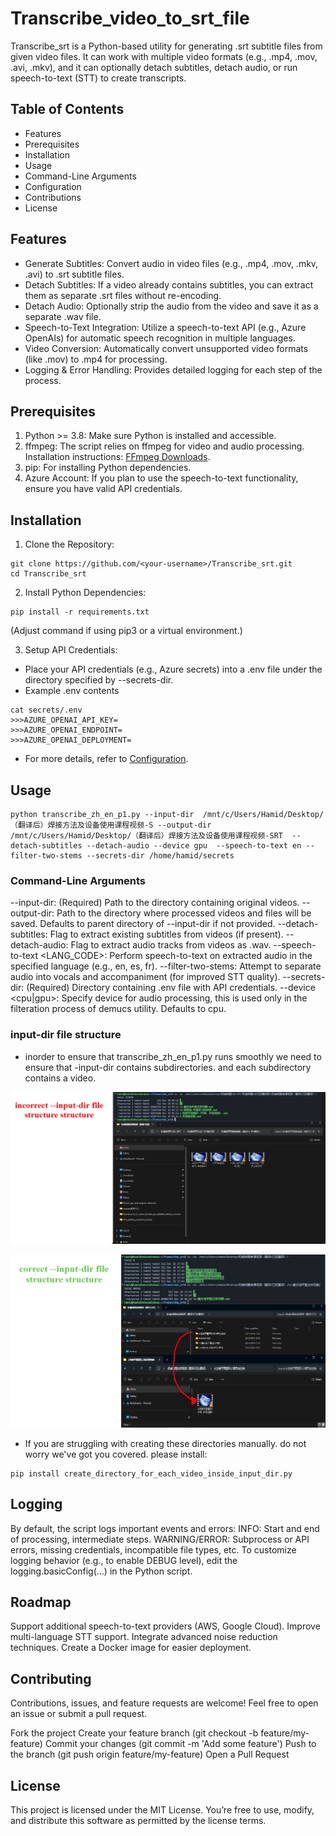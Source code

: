 # Transcribe_video_to_srt_file
Transcribe_srt is a Python-based utility for generating .srt subtitle files from given video files. It can work with multiple video formats (e.g., .mp4, .mov, .avi, .mkv), and it can optionally detach subtitles, detach audio, or run speech-to-text (STT) to create transcripts.

## Table of Contents
- Features
- Prerequisites
- Installation
- Usage
- Command-Line Arguments
- Configuration
- Contributions
- License

## Features
- Generate Subtitles: Convert audio in video files (e.g., .mp4, .mov, .mkv, .avi) to .srt subtitle files.
- Detach Subtitles: If a video already contains subtitles, you can extract them as separate .srt files without re-encoding.
- Detach Audio: Optionally strip the audio from the video and save it as a separate .wav file.
- Speech-to-Text Integration: Utilize a speech-to-text API (e.g., Azure OpenAIs) for automatic speech recognition in multiple languages.
- Video Conversion: Automatically convert unsupported video formats (like .mov) to .mp4 for processing.
- Logging & Error Handling: Provides detailed logging for each step of the process.


## Prerequisites
1. Python >= 3.8: Make sure Python is installed and accessible.
2. ffmpeg: The script relies on ffmpeg for video and audio processing.
Installation instructions: [FFmpeg Downloads](https://ffmpeg.org/download.html).
3. pip: For installing Python dependencies.
4. Azure Account: If you plan to use the speech-to-text functionality, ensure you have valid API credentials.


## Installation
1. Clone the Repository:
```shell
git clone https://github.com/<your-username>/Transcribe_srt.git
cd Transcribe_srt
```
2. Install Python Dependencies:
```shell
pip install -r requirements.txt
```
(Adjust command if using pip3 or a virtual environment.)

3. Setup API Credentials:
- Place your API credentials (e.g., Azure secrets) into a .env file under the directory specified by --secrets-dir.
- Example .env contents
```shell
cat secrets/.env
>>>AZURE_OPENAI_API_KEY=
>>>AZURE_OPENAI_ENDPOINT=
>>>AZURE_OPENAI_DEPLOYMENT=
```
- For more details, refer to [Configuration](https://chatgpt.com/c/676fb84c-00c4-8000-9f5c-c754d48d5674#configuration).


## Usage
```shell
python transcribe_zh_en_p1.py --input-dir  /mnt/c/Users/Hamid/Desktop/（翻译后）焊接方法及设备使用课程视频-S --output-dir /mnt/c/Users/Hamid/Desktop/（翻译后）焊接方法及设备使用课程视频-SRT  --detach-subtitles --detach-audio --device gpu  --speech-to-text en --filter-two-stems --secrets-dir /home/hamid/secrets
```

### Command-Line Arguments
--input-dir: (Required) Path to the directory containing original videos.
--output-dir: Path to the directory where processed videos and files will be saved.
Defaults to parent directory of --input-dir if not provided.
--detach-subtitles: Flag to extract existing subtitles from videos (if present).
--detach-audio: Flag to extract audio tracks from videos as .wav.
--speech-to-text <LANG_CODE>: Perform speech-to-text on extracted audio in the specified language (e.g., en, es, fr).
--filter-two-stems: Attempt to separate audio into vocals and accompaniment (for improved STT quality).
--secrets-dir: (Required) Directory containing .env file with API credentials.
--device <cpu|gpu>: Specify device for audio processing, this is used only in the filteration process of demucs utility. Defaults to cpu.

### input-dir file structure
- inorder to ensure that transcribe_zh_en_p1.py runs smoothly we need to ensure that -input-dir contains subdirectories. and each subdirectory contains a video.

![alt text](image.png)

![alt text](image-1.png)

- If you are struggling with creating these directories manually. do not worry we've got you covered. please install:
```shell
pip install create_directory_for_each_video_inside_input_dir.py
```

## Logging
By default, the script logs important events and errors:
INFO: Start and end of processing, intermediate steps.
WARNING/ERROR: Subprocess or API errors, missing credentials, incompatible file types, etc.
To customize logging behavior (e.g., to enable DEBUG level), edit the logging.basicConfig(...) in the Python script.

## Roadmap
 Support additional speech-to-text providers (AWS, Google Cloud).
 Improve multi-language STT support.
 Integrate advanced noise reduction techniques.
 Create a Docker image for easier deployment.


## Contributing
Contributions, issues, and feature requests are welcome!
Feel free to open an issue or submit a pull request.

Fork the project
Create your feature branch (git checkout -b feature/my-feature)
Commit your changes (git commit -m 'Add some feature')
Push to the branch (git push origin feature/my-feature)
Open a Pull Request




## License
This project is licensed under the MIT License. You’re free to use, modify, and distribute this software as permitted by the license terms.


 




